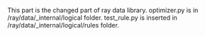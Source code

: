 This part is the changed part of ray data library. 
optimizer.py is in /ray/data/_internal/logical folder.
test_rule.py is inserted in /ray/data/_internal/logical/rules folder.
